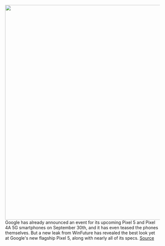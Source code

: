 <img src='https://cdn.vox-cdn.com/thumbor/LVWm5F1iftXFXwGYQHvAytyXbMQ=/0x0:1280x800/1200x800/filters:focal(538x298:742x502)/cdn.vox-cdn.com/uploads/chorus_image/image/67449248/pixel5_2.0.png' width='700px' /><br/>
Google has already announced an event for its upcoming Pixel 5 and Pixel 4A 5G smartphones on September 30th, and it has even teased the phones themselves. But a new leak from WinFuture has revealed the best look yet at Google's new flagship Pixel 5, along with nearly all of its specs.
<a href='https://www.theverge.com/2020/9/22/21450764/google-pixel-5-design-specs-leak-hardware-software-camera'> Source <a/>